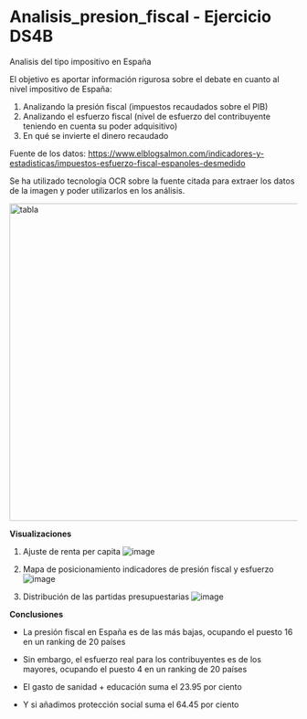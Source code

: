 # Analisis_presion_fiscal - Ejercicio DS4B
 Analisis del tipo impositivo en España
 
El objetivo es aportar información rigurosa sobre el debate en cuanto al nivel impositivo de España:

1. Analizando la presión fiscal (impuestos recaudados sobre el PIB)
2. Analizando el esfuerzo fiscal (nivel de esfuerzo del contribuyente teniendo en cuenta su poder adquisitivo)
3. En qué se invierte el dinero recaudado

Fuente de los datos: https://www.elblogsalmon.com/indicadores-y-estadisticas/impuestos-esfuerzo-fiscal-espanoles-desmedido

Se ha utilizado tecnología OCR sobre la fuente citada para extraer los datos de la imagen y poder utilizarlos en los análisis.

<img width="556" alt="tabla" src="https://user-images.githubusercontent.com/79086731/132183576-9952ec06-42b8-472c-a318-0c00475aa250.png">

**Visualizaciones**

1. Ajuste de renta per capita
![image](https://user-images.githubusercontent.com/79086731/132183966-7f0a448b-06cd-480b-9994-b526463fe0bd.png)

2. Mapa de posicionamiento indicadores de presión fiscal y esfuerzo
![image](https://user-images.githubusercontent.com/79086731/132184074-436a1dc0-570b-4aba-a8da-1203686ff4b8.png)

3. Distribución de las partidas presupuestarias
![image](https://user-images.githubusercontent.com/79086731/132184593-88d49af8-69cf-4ba7-b408-cbc25babfdb5.png)


**Conclusiones**

* La presión fiscal en España es de las más bajas, ocupando el puesto 16 en un ranking de 20 países

* Sin embargo, el esfuerzo real para los contribuyentes es de los mayores, ocupando el puesto 4 en un ranking de 20 países

* El gasto de sanidad + educación suma el 23.95 por ciento

* Y si añadimos protección social suma el 64.45 por ciento
